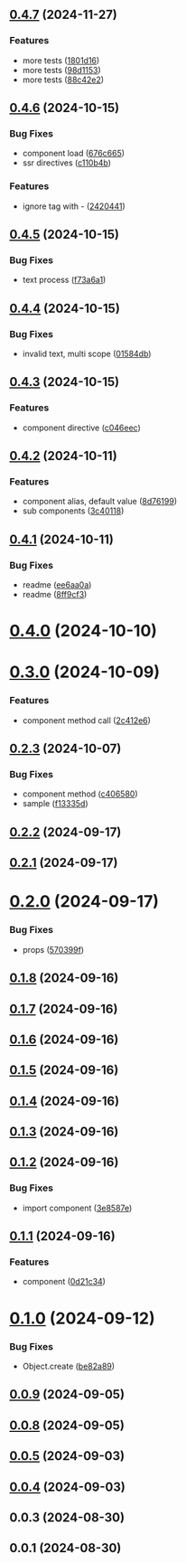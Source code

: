 ## [0.4.7](https://github.com/cmmvio/cmmv-reactivity/compare/v0.4.6...v0.4.7) (2024-11-27)

### Features

-   more tests ([1801d16](https://github.com/cmmvio/cmmv-reactivity/commit/1801d1699428ddb3091938c5f39ccf7b9035ef51))
-   more tests ([98d1153](https://github.com/cmmvio/cmmv-reactivity/commit/98d115304a6148213b1a56f51d4b5c67a6cb2fd6))
-   more tests ([88c42e2](https://github.com/cmmvio/cmmv-reactivity/commit/88c42e29531a1cb55ec6e05b7cf1415c81fa6421))

## [0.4.6](https://github.com/cmmvio/cmmv-reactivity/compare/v0.4.5...v0.4.6) (2024-10-15)

### Bug Fixes

-   component load ([676c665](https://github.com/cmmvio/cmmv-reactivity/commit/676c665f81a613eb2710a78c3ae71b105d219ad7))
-   ssr directives ([c110b4b](https://github.com/cmmvio/cmmv-reactivity/commit/c110b4b148042d0e5b0e0d239863c91960cf46a1))

### Features

-   ignore tag with - ([2420441](https://github.com/cmmvio/cmmv-reactivity/commit/24204411302ff0ada90d0a1cc7ce2c6243a7ffe1))

## [0.4.5](https://github.com/cmmvio/cmmv-reactivity/compare/v0.4.4...v0.4.5) (2024-10-15)

### Bug Fixes

-   text process ([f73a6a1](https://github.com/cmmvio/cmmv-reactivity/commit/f73a6a1cb87d0e445017894304e0c429aba5ca08))

## [0.4.4](https://github.com/cmmvio/cmmv-reactivity/compare/v0.4.3...v0.4.4) (2024-10-15)

### Bug Fixes

-   invalid text, multi scope ([01584db](https://github.com/cmmvio/cmmv-reactivity/commit/01584dbba6f5a59d1e6a6480d033bed5b12f9dbf))

## [0.4.3](https://github.com/cmmvio/cmmv-reactivity/compare/v0.4.2...v0.4.3) (2024-10-15)

### Features

-   component directive ([c046eec](https://github.com/cmmvio/cmmv-reactivity/commit/c046eec6d5c73dd06f12c0fd58042516274737b7))

## [0.4.2](https://github.com/cmmvio/cmmv-reactivity/compare/v0.4.1...v0.4.2) (2024-10-11)

### Features

-   component alias, default value ([8d76199](https://github.com/cmmvio/cmmv-reactivity/commit/8d761999f1fe43441de4c67906b0842c6c4b353e))
-   sub components ([3c40118](https://github.com/cmmvio/cmmv-reactivity/commit/3c4011821ccb3763eb7c88094440647394d84bfd))

## [0.4.1](https://github.com/cmmvio/cmmv-reactivity/compare/v0.4.0...v0.4.1) (2024-10-11)

### Bug Fixes

-   readme ([ee6aa0a](https://github.com/cmmvio/cmmv-reactivity/commit/ee6aa0a7f3f6270db726c1856e51ca3e0af58d2d))
-   readme ([8ff9cf3](https://github.com/cmmvio/cmmv-reactivity/commit/8ff9cf35deb99221c57f220807ab0b9231716a0c))

# [0.4.0](https://github.com/cmmvio/cmmv-reactivity/compare/v0.3.0...v0.4.0) (2024-10-10)

# [0.3.0](https://github.com/cmmvio/cmmv-reactivity/compare/v0.2.3...v0.3.0) (2024-10-09)

### Features

-   component method call ([2c412e6](https://github.com/cmmvio/cmmv-reactivity/commit/2c412e64b8df8b8b957ffd9b6c15e5e43e89bd63))

## [0.2.3](https://github.com/cmmvio/cmmv-reactivity/compare/v0.2.2...v0.2.3) (2024-10-07)

### Bug Fixes

-   component method ([c406580](https://github.com/cmmvio/cmmv-reactivity/commit/c40658081d5b41cf5422f5f60f2b9916e912d719))
-   sample ([f13335d](https://github.com/cmmvio/cmmv-reactivity/commit/f13335d502bc251f8db8b836c164c9e4df4b0907))

## [0.2.2](https://github.com/cmmvio/cmmv-reactivity/compare/v0.2.1...v0.2.2) (2024-09-17)

## [0.2.1](https://github.com/cmmvio/cmmv-reactivity/compare/v0.2.0...v0.2.1) (2024-09-17)

# [0.2.0](https://github.com/cmmvio/cmmv-reactivity/compare/v0.1.8...v0.2.0) (2024-09-17)

### Bug Fixes

-   props ([570399f](https://github.com/cmmvio/cmmv-reactivity/commit/570399f0966aed02338e83ff5478011fd00fb628))

## [0.1.8](https://github.com/cmmvio/cmmv-reactivity/compare/v0.1.7...v0.1.8) (2024-09-16)

## [0.1.7](https://github.com/cmmvio/cmmv-reactivity/compare/v0.1.6...v0.1.7) (2024-09-16)

## [0.1.6](https://github.com/cmmvio/cmmv-reactivity/compare/v0.1.5...v0.1.6) (2024-09-16)

## [0.1.5](https://github.com/cmmvio/cmmv-reactivity/compare/v0.1.4...v0.1.5) (2024-09-16)

## [0.1.4](https://github.com/cmmvio/cmmv-reactivity/compare/v0.1.3...v0.1.4) (2024-09-16)

## [0.1.3](https://github.com/cmmvio/cmmv-reactivity/compare/v0.1.2...v0.1.3) (2024-09-16)

## [0.1.2](https://github.com/cmmvio/cmmv-reactivity/compare/v0.1.1...v0.1.2) (2024-09-16)

### Bug Fixes

-   import component ([3e8587e](https://github.com/cmmvio/cmmv-reactivity/commit/3e8587e6a198d8ef0e36dc675adae9552fc54b37))

## [0.1.1](https://github.com/cmmvio/cmmv-reactivity/compare/v0.1.0...v0.1.1) (2024-09-16)

### Features

-   component ([0d21c34](https://github.com/cmmvio/cmmv-reactivity/commit/0d21c344a435fe7ba6bdef6a07c61d62d70ba573))

# [0.1.0](https://github.com/cmmvio/cmmv-reactivity/compare/v0.0.9...v0.1.0) (2024-09-12)

### Bug Fixes

-   Object.create ([be82a89](https://github.com/cmmvio/cmmv-reactivity/commit/be82a89c81f1a269046d5d8d0800f9d57691bd57))

## [0.0.9](https://github.com/cmmvio/cmmv-reactivity/compare/v0.0.8...v0.0.9) (2024-09-05)

## [0.0.8](https://github.com/cmmvio/cmmv-reactivity/compare/v0.0.6...v0.0.8) (2024-09-05)

## [0.0.5](https://github.com/cmmvio/cmmv-reactivity/compare/v0.0.4...v0.0.5) (2024-09-03)

## [0.0.4](https://github.com/cmmvio/cmmv-reactivity/compare/v0.0.3...v0.0.4) (2024-09-03)

## 0.0.3 (2024-08-30)

## 0.0.1 (2024-08-30)
